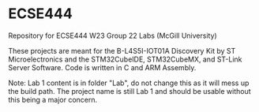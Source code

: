 # ECSE444
Repository for ECSE444 W23 Group 22 Labs (McGill University)

These projects are meant for the B-L4S5I-IOT01A Discovery Kit by ST Microelectronics and the STM32CubeIDE, STM32CubeMX, and ST-Link Server Software. Code is written in C and ARM Assembly.

Note: Lab 1 content is in folder "Lab", do not change this as it will mess up the build path. The project name is still Lab 1 and should be usable without this being a major concern.
